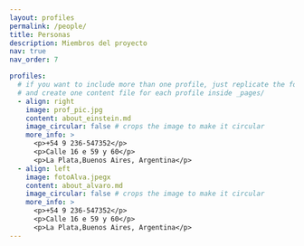 ```yaml
---
layout: profiles
permalink: /people/
title: Personas 
description: Miembros del proyecto
nav: true
nav_order: 7

profiles:
  # if you want to include more than one profile, just replicate the following block
  # and create one content file for each profile inside _pages/
  - align: right
    image: prof_pic.jpg
    content: about_einstein.md
    image_circular: false # crops the image to make it circular
    more_info: >
      <p>+54 9 236-547352</p>
      <p>Calle 16 e 59 y 60</p>
      <p>La Plata,Buenos Aires, Argentina</p>
  - align: left
    image: fotoAlva.jpegx
    content: about_alvaro.md
    image_circular: false # crops the image to make it circular
    more_info: >
      <p>+54 9 236-547352</p>
      <p>Calle 16 e 59 y 60</p>
      <p>La Plata,Buenos Aires, Argentina</p>
---
```

